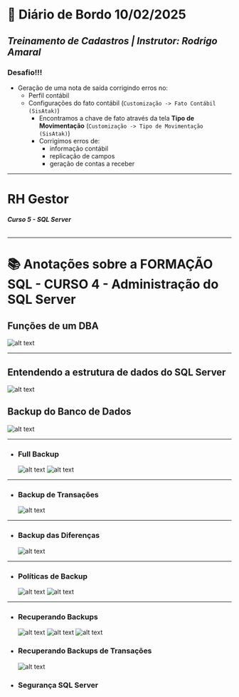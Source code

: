 # 📌 **Diário de Bordo 10/02/2025**
## *Treinamento de Cadastros | Instrutor: Rodrigo Amaral*

### Desafio!!!
- Geração de uma nota de saída corrigindo erros no:
    - Perfil contábil
    - Configurações do fato contábil (`Customização -> Fato Contábil (SisAtak)`)
        - Encontramos a chave de fato através da tela **Tipo de Movimentação** (`Customização -> Tipo de Movimentação (SisAtak)`)
        - Corrigimos erros de:
            - informação contábil
            - replicação de campos
            - geração de contas a receber

---

# RH Gestor
###### **Curso 5 - SQL Server**
---

# 📚 Anotações sobre a FORMAÇÃO SQL - CURSO 4 - Administração do SQL Server

## Funções de um DBA

![alt text](image.png)

---

## Entendendo a estrutura de dados do SQL Server

![alt text](image-1.png)

## Backup do Banco de Dados

![alt text](image-2.png)

---

- ### Full Backup

    ![alt text](image-3.png)
    ![alt text](image-4.png)

---

- ### Backup de Transações

    ![alt text](image-5.png)

---

- ### Backup das Diferenças

    ![alt text](image-6.png)

---

- ### Políticas de Backup

    ![alt text](image-8.png)
    ![alt text](image-7.png)

---

- ### Recuperando Backups

    ![alt text](image-9.png)
    ![alt text](image-10.png)
    ![alt text](image-11.png)

- ### Recuperando Backups de Transações

    ![alt text](image-12.png)

- ### Segurança SQL Server

    